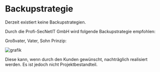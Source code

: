 # Backupstrategie

Derzeit existiert keine Backupstrategien.

Durch die Profi-SecNetIT GmbH wird folgende Backupstrategie empfohlen:

Großvater, Vater, Sohn Prinzip:

![grafik](https://user-images.githubusercontent.com/44226321/211316722-ef0a0d1b-0f71-4f0f-b0e3-3d79e2df1561.png)

Diese kann, wenn durch den Kunden gewünscht, nachträglich realisiert werden.
Es ist jedoch nicht Projektbestandteil.

